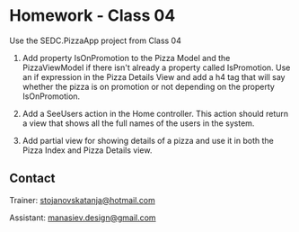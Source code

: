 # Homework - Class 04

Use the SEDC.PizzaApp project from Class 04

1. Add property IsOnPromotion to the Pizza Model and the PizzaViewModel if there isn't already a property called IsPromotion. Use an if expression in the Pizza Details View 
and add a h4 tag that will say whether the pizza is on promotion or not depending on the property IsOnPromotion.

2. Add a SeeUsers action in the Home controller. This action should return a view that shows all the full names of the users in the system. 

3. Add partial view for showing details of a pizza and use it in both the Pizza Index and Pizza Details view.


## Contact
Trainer: stojanovskatanja@hotmail.com

Assistant: manasiev.design@gmail.com